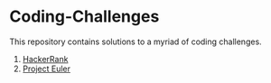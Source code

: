 # Coding-Challenges
This repository contains solutions to a myriad of coding challenges.

1. [HackerRank](https://github.com/zak92/Coding-Challenges/tree/master/HackerRank)
2. [Project Euler](https://github.com/zak92/Coding-Challenges/tree/master/Project%20Euler)
